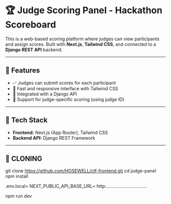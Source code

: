 # 🏆 Judge Scoring Panel - Hackathon Scoreboard

This is a web-based scoring platform where judges can view participants and assign scores. Built with **Next.js**, **Tailwind CSS**, and connected to a **Django REST API** backend.

---

## 📸 Features

- ✅ Judges can submit scores for each participant
- 🚀 Fast and responsive interface with Tailwind CSS
- 🔗 Integrated with a Django API
- 🔐 Support for judge-specific scoring (using judge ID)

---

## 🧱 Tech Stack

- **Frontend:** Next.js (App Router), Tailwind CSS
- **Backend API:** Django REST Framework
---

## 🧪 CLONING 

git clone https://github.com/HOSEWELL/ctf-frontend.git
cd judge-panel
npm install

.env.local= NEXT_PUBLIC_API_BASE_URL= http:................................

npm run dev

